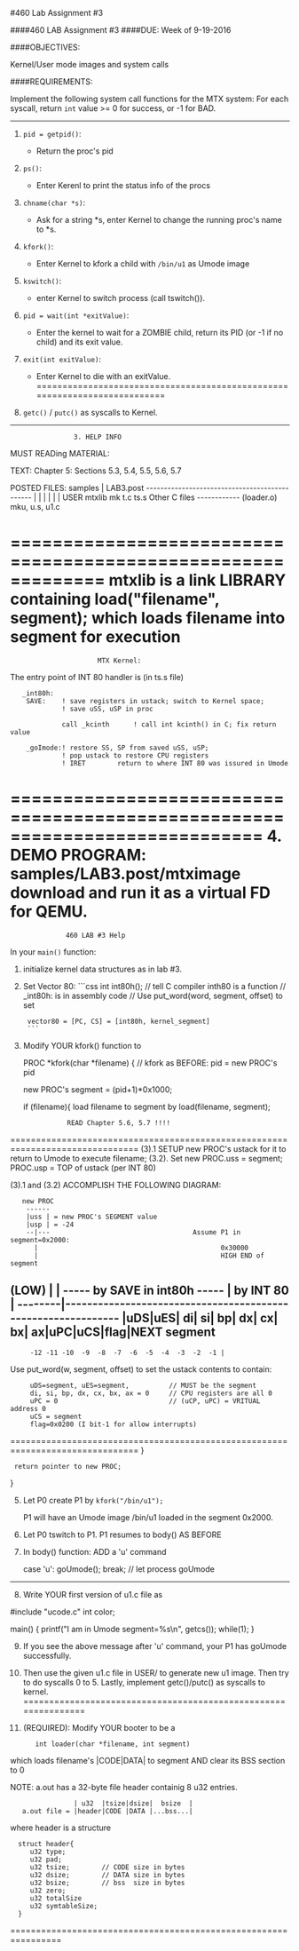 #460 Lab Assignment \#3

####460 LAB Assignment \#3
####DUE: Week of 9-19-2016

####OBJECTIVES:

   Kernel/User mode images and system calls

####REQUIREMENTS:

   Implement the following system call functions for the MTX system:
   For each syscall, return `int` value >= 0 for success, or -1 for BAD.
***************************************************************************
1. `pid = getpid()`:
    * Return the proc's pid

2. `ps()`:       
    * Enter Kerenl to print the status info of the procs

3. `chname(char *s)`:
    * Ask for a string *s, enter Kernel to change the running proc's name to *s.

4. `kfork()`:     
    * Enter Kernel to kfork a child with `/bin/u1` as Umode image

5. `kswitch()`:   
    * enter Kernel to switch process (call tswitch()).

6. `pid = wait(int *exitValue)`:
    * Enter the kernel to wait for a ZOMBIE child, return its PID (or -1 if no child) and its exit value.

7. `exit(int exitValue)`:
    * Enter Kernel to die with an exitValue.
==========================================================================
8. `getc()` / `putc()` as syscalls to Kernel.

***************************************************************************

                    3. HELP INFO

MUST READing MATERIAL:

TEXT: Chapter 5: Sections 5.3, 5.4, 5.5, 5.6, 5.7



POSTED FILES:
                    samples
                      |
                     LAB3.post
            ----------------------------------------------
             |              |        |   |    |         |
            USER          mtxlib     mk t.c ts.s  Other C files
        ------------    (loader.o)  
       mku, u.s, u1.c

=============================================================
      mtxlib is a link LIBRARY containing
             load("filename", segment);
      which loads filename into segment for execution
============================================================

                          MTX Kernel:

The entry point of  INT 80 handler is (in ts.s file)

       _int80h:
        SAVE:    ! save registers in ustack; switch to Kernel space;
                 ! save uSS, uSP in proc

                 call _kcinth      ! call int kcinth() in C; fix return value

        _goImode:! restore SS, SP from saved uSS, uSP;
                 ! pop ustack to restore CPU registers
                 ! IRET        return to where INT 80 was issured in Umode

============================================================================
4. DEMO PROGRAM:
                  samples/LAB3.post/mtximage
   download and run it as a virtual FD for QEMU.
============================================================================

                  460 LAB #3 Help

In your `main()` function:

1. initialize kernel data structures as in lab #3.

2. Set Vector 80:
        ```css
        int int80h();    // tell C compiler inth80 is a function
                         // _int80h: is in assembly code
        // Use put_word(word, segment, offset) to set

        vector80 = [PC, CS] = [int80h, kernel_segment]
        ```

3. Modify YOUR kfork() function to

   PROC *kfork(char *filename)
   {
     // kfork as BEFORE: pid = new PROC's pid

     new PROC's segment = (pid+1)*0x1000;

     if (filename){
         load filename to segment by load(filename, segment);

                  READ Chapter 5.6, 5.7 !!!!
===============================================================================
(3).1    SETUP new PROC's ustack for it to return to Umode to execute filename;
(3.2).   Set new PROC.uss = segment;
                 PROC.usp = TOP of ustack (per INT 80)

(3).1 and (3.2) ACCOMPLISH THE FOLLOWING DIAGRAM:         

       new PROC
        ------
        |uss | = new PROC's SEGMENT value
        |usp | = -24                                    
        --|---                                    Assume P1 in segment=0x2000:
          |                                              0x30000  
          |                                              HIGH END of segment
  (LOW) | |   ----- by SAVE in int80h ----- | by INT 80  |
  --------|-------------------------------------------------------------
        |uDS|uES| di| si| bp| dx| cx| bx| ax|uPC|uCS|flag|NEXT segment
  ----------------------------------------------------------------------
         -12 -11 -10  -9  -8  -7  -6  -5  -4  -3  -2  -1 |

Use put_word(w, segment, offset) to set the ustack contents to contain:

         uDS=segment, uES=segment,          // MUST be the segment
         di, si, bp, dx, cx, bx, ax = 0     // CPU registers are all 0
         uPC = 0                            // (uCP, uPC) = VRITUAL address 0
         uCS = segment
         flag=0x0200 (I bit-1 for allow interrupts)
===============================================================================
     }

     return pointer to new PROC;
   }

5. Let P0 create P1 by
   `kfork("/bin/u1");`

   P1 will have an Umode image /bin/u1 loaded in the segment 0x2000.

6. Let P0 tswitch to P1. P1 resumes to body() AS BEFORE

7. In body() function: ADD a 'u' command

      case 'u': goUmode();  break;   // let process goUmode
-----------------------------------------------------------------------

8. Write YOUR first version of u1.c file as


#include "ucode.c"
int color;

main()
{
   printf("I am in Umode segment=%s\n", getcs());
   while(1);
}

9. If you see the above message after 'u' command,
   your P1 has goUmode successfully.


10. Then use the given u1.c file in USER/ to generate new u1 image.
    Then try to do syscalls 0 to 5.
    Lastly, implement getc()/putc() as syscalls to kernel.
===============================================================

11. (REQUIRED): Modify YOUR booter to be a

           int loader(char *filename, int segment)

 which loads filename's |CODE|DATA| to segment AND clear its BSS section to 0

 NOTE: a.out has a 32-byte file header containig 8 u32 entries.

                    | u32  |tsize|dsize|  bsize  |   
       a.out file = |header|CODE |DATA |...bss...|

where header is a structure

      struct header{
         u32 type;          
         u32 pad;
         u32 tsize;        // CODE size in bytes
         u32 dsize;        // DATA size in bytes
         u32 bsize;        // bss  size in bytes
         u32 zero;
         u32 totalSize
         u32 symtableSize;
      }
================================================================
